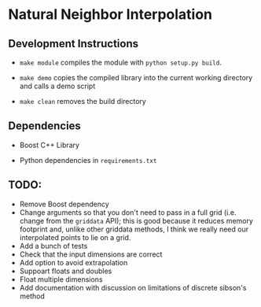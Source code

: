 # Natural Neighbor Interpolation

## Development Instructions

- `make module` compiles the module with `python setup.py build`.

- `make demo` copies the compiled library into the current working directory
  and calls a demo script

- `make clean` removes the build directory

## Dependencies

- Boost C++ Library

- Python dependencies in `requirements.txt`

## TODO:

- Remove Boost dependency
- Change arguments so that you don't need to pass in a full grid (i.e. change
  from the `griddata` API); this is good because it reduces memory footprint
  and, unlike other griddata methods, I think we really need our interpolated
  points to lie on a grid.
- Add a bunch of tests
- Check that the input dimensions are correct
- Add option to avoid extrapolation
- Suppoart floats and doubles
- Float multiple dimensions
- Add documentation with discussion on limitations of discrete sibson's method
